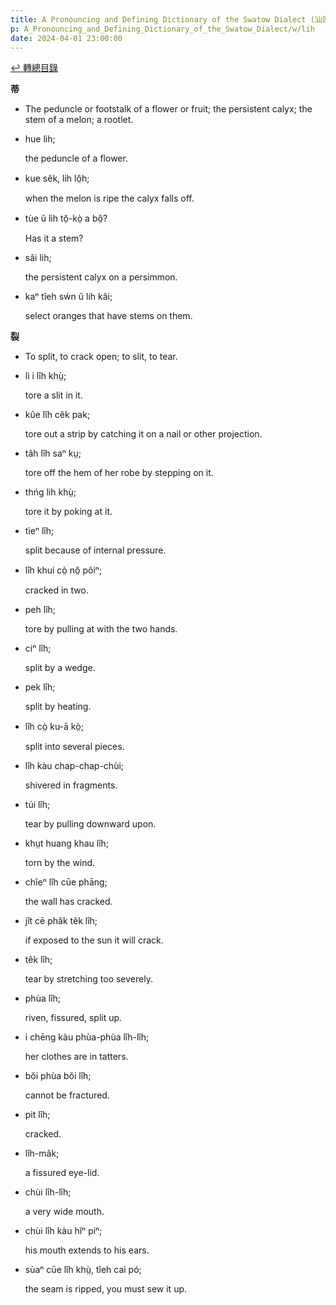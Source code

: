 ```yaml
---
title: A Pronouncing and Defining Dictionary of the Swatow Dialect (汕頭方言音義字典) / lih
p: A_Pronouncing_and_Defining_Dictionary_of_the_Swatow_Dialect/w/lih
date: 2024-04-01 23:00:00
---
```


[↩️ 轉總目錄](/A_Pronouncing_and_Defining_Dictionary_of_the_Swatow_Dialect)


**蒂**
- The peduncle or footstalk of a flower or fruit; the persistent calyx; the stem of a melon; a rootlet.

- hue lih;

  the peduncle of a flower.

- kue sêk, lih lô̤h;

  when the melon is ripe the calyx falls off.

- tùe ŭ lih tŏ̤-kò̤ a bô̤?

  Has it a stem?

- săi lih;

  the persistent calyx on a persimmon.

- kaⁿ tîeh sẃn ŭ lih kâi;

  select oranges that have stems on them.

**裂**
- To split, to crack open; to slit, to tear.

- lì i lîh khṳ̀;

  tore a slit in it.

- kûe lîh cêk pak;

  tore out a strip by catching it on a nail or other projection.

- tâh lîh saⁿ kṳ;

  tore off the hem of her robe by stepping on it.

- thńg lih khṳ̀;

  tore it by poking at it.

- tìeⁿ lîh;

  split because of internal pressure.

- lîh khui cò̤ nŏ̤ pôiⁿ;

  cracked in two.

- peh lîh;

  tore by pulling at with the two hands.

- ciⁿ lîh;

  split by a wedge.

- pek lîh;

  split by heating.

- lîh cò̤ ku-ā kò̤;

  split into several pieces.

- lîh kàu chap-chap-chùi;

  shivered in fragments.

- túi lîh;

  tear by pulling downward upon.

- khṳt huang khau lîh;

  torn by the wind.

- chîeⁿ lîh cūe phāng;

  the wall has cracked.

- jît cē phâk têk lîh;

  if exposed to the sun it will crack.

- têk lîh;

  tear by stretching too severely.

- phùa lîh;

  riven, fissured, split up.

- i chēng kàu phùa-phùa lîh-lîh;

  her clothes are in tatters.

- bŏi phùa bŏi lîh;

  cannot be fractured.

- pit lîh;

  cracked.

- lîh-mâk;

  a fissured eye-lid.

- chùi lîh-lîh;

  a very wide mouth.

- chùi lîh kàu hĭⁿ piⁿ;

  his mouth extends to his ears.

- sùaⁿ cūe lîh khṳ̀, tîeh cai pó;

  the seam is ripped, you must sew it up.